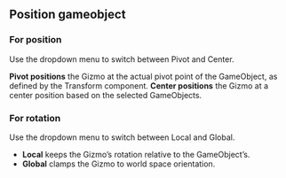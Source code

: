 ## Position gameobject

### For position
Use the dropdown menu to switch between Pivot and Center.

**Pivot positions** the Gizmo at the actual pivot point of the GameObject, as defined by the Transform component.
**Center positions** the Gizmo at a center position based on the selected GameObjects.

### For rotation
Use the dropdown menu to switch between Local and Global.

- **Local** keeps the Gizmo’s rotation relative to the GameObject’s.
- **Global** clamps the Gizmo to world space orientation.
